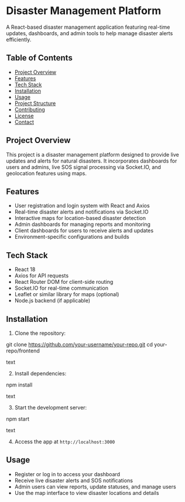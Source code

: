 # Disaster Management Platform

A React-based disaster management application featuring real-time updates, dashboards, and admin tools to help manage disaster alerts efficiently.

## Table of Contents

- [Project Overview](#project-overview)
- [Features](#features)
- [Tech Stack](#tech-stack)
- [Installation](#installation)
- [Usage](#usage)
- [Project Structure](#project-structure)
- [Contributing](#contributing)
- [License](#license)
- [Contact](#contact)

## Project Overview

This project is a disaster management platform designed to provide live updates and alerts for natural disasters. It incorporates dashboards for users and admins, live SOS signal processing via Socket.IO, and geolocation features using maps.

## Features

- User registration and login system with React and Axios
- Real-time disaster alerts and notifications via Socket.IO
- Interactive maps for location-based disaster detection
- Admin dashboards for managing reports and monitoring
- Client dashboards for users to receive alerts and updates
- Environment-specific configurations and builds

## Tech Stack

- React 18
- Axios for API requests
- React Router DOM for client-side routing
- Socket.IO for real-time communication
- Leaflet or similar library for maps (optional)
- Node.js backend (if applicable)

## Installation

1. Clone the repository:

git clone https://github.com/your-username/your-repo.git
cd your-repo/frontend

text

2. Install dependencies:

npm install

text

3. Start the development server:

npm start

text

4. Access the app at `http://localhost:3000`

## Usage

- Register or log in to access your dashboard
- Receive live disaster alerts and SOS notifications
- Admin users can view reports, update statuses, and manage users
- Use the map interface to view disaster locations and details




